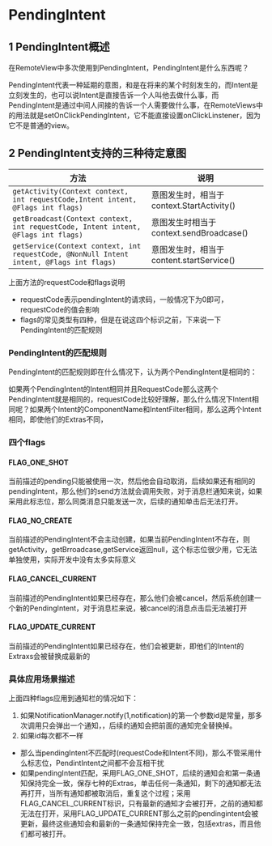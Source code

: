 # PendingIntent

## 1 PendingIntent概述

在RemoteView中多次使用到PendingIntent，PendingIntent是什么东西呢？

PendingIntent代表一种延期的意图，和是在将来的某个时刻发生的，而Intent是立刻发生的，也可以说Intent是直接告诉一个人叫他去做什么事，而PendingIntent是通过中间人间接的告诉一个人需要做什么事，在RemoteViews中的用法就是setOnClickPendingIntent，它不能直接设置onClickLinstener，因为它不是普通的view。


## 2 PendingIntent支持的三种待定意图

| 方法  |  说明 |
| ------------ | ------------ |
| `getActivity(Context context, int requestCode,Intent intent, @Flags int flags)`   |  意图发生时，相当于context.StartActivity()  |
| `getBroadcast(Context context, int requestCode, Intent intent, @Flags int flags)`  | 意图发生时相当于context.sendBroadcase()  |
| `getService(Context context, int requestCode, @NonNull Intent intent, @Flags int flags)`   | 意图发生时，相当于content.startService()  |


上面方法的requestCode和flags说明
- requestCode表示pendingIntent的请求码，一般情况下为0即可，requestCode的值会影响
- flags的常见类型有四种，但是在说这四个标识之前，下来说一下PendingIntent的匹配规则

### PendingIntent的匹配规则

PendingIntent的匹配规则即在什么情况下，认为两个PendingIntent是相同的：

如果两个PendingIntent的Intent相同并且RequestCode那么这两个PendingIntent就是相同的，requestCode比较好理解，那么什么情况下Intent相同呢？如果两个Intent的ComponentName和IntentFilter相同，那么这两个Intent相同，即使他们的Extras不同，

### 四个flags

#### FLAG_ONE_SHOT

当前描述的pending只能被使用一次，然后他会自动取消，后续如果还有相同的pendingIntent，那么他们的send方法就会调用失败，对于消息栏通知来说，如果采用此标志位，那么同类消息只能发送一次，后续的通知单击后无法打开。

#### FLAG_NO_CREATE

当前描述的PendingIntent不会主动创建，如果当前PendingIntent不存在，则getActivity，getBrroadcase,getService返回null，这个标志位很少用，它无法单独使用，实际开发中没有太多实际意义

#### FLAG_CANCEL_CURRENT

当前描述的PendingIntent如果已经存在，那么他们会被cancel，然后系统创建一个新的PendingIntent，对于消息栏来说，被cancel的消息点击后无法被打开

#### FLAG_UPDATE_CURRENT
当前描述的PendingIntent如果已经存在，他们会被更新，即他们的Intent的Extraxs会被替换成最新的


###  具体应用场景描述

上面四种flags应用到通知栏的情况如下：

1. 如果NotificationManager.notify(1,notification)的第一个参数id是常量，那多次调用只会弹出一个通知，，后续的通知会把前面的通知完全替换掉。
2. 如果id每次都不一样
 - 那么当pendingIntent不匹配时(requestCode和Intent不同)，那么不管采用什么标志位，PendintIntent之间都不会互相干扰
 - 如果pendingIntent匹配，采用FLAG_ONE_SHOT，后续的通知会和第一条通知保持完全一致，保存七种的Extras，单击任何一条通知，剩下的通知都无法再打开，当所有通知都被取消后，重复这个过程；采用FLAG_CANCEL_CURRENT标识，只有最新的通知才会被打开，之前的通知都无法在打开，采用FLAG_UPDATE_CURRENT那么之前的pendingintent会被更新，最终这些通知会和最新的一条通知保持完全一致，包括extras，而且他们都可被打开。





















